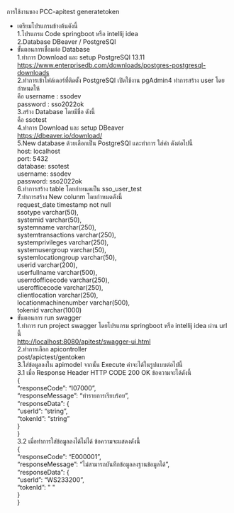 <p class="has-line-data" data-line-start="0" data-line-end="1">การใช้งานของ PCC-apitest generatetoken</p>
<ul>
<li class="has-line-data" data-line-start="1" data-line-end="4">เตรียมโปรแกรมข้างต้นดังนี้<br>
1.โปรแกรม Code springboot หรือ intellij idea<br>
2.Database DBeaver / PostgreSQl</li>
<li class="has-line-data" data-line-start="4" data-line-end="37">ขั้นตอนการเชื่อมต่อ Database<br>
1.ทำการ Download และ setup PostgreSQl 13.11<br>
<a href="https://www.enterprisedb.com/downloads/postgres-postgresql-downloads">https://www.enterprisedb.com/downloads/postgres-postgresql-downloads</a><br>
2.ทำการเข้าโฟล์เดอร์ที่ติดตั้ง PostgreSQl เปิดใช้งาน pgAdmin4 ทำการสร้าง user โดยกำหนดให้<br>
คือ username : ssodev<br>
password : sso2022ok<br>
3.สร้าง Database โดยมีชื่อ ดังนี้<br>
คือ ssotest<br>
4.ทำการ Download และ setup DBeaver<br>
<a href="https://dbeaver.io/download/">https://dbeaver.io/download/</a><br>
5.New database ด้วยเลือกเป็น PostgreSQl และทำการ ใส่ค่า ดังต่อไปนี้<br>
host: localhost<br>
port: 5432<br>
database: ssotest<br>
username: ssodev<br>
password: sso2022ok<br>
6.ทำการสร้าง table โดยกำหนดเป็น sso_user_test<br>
7.ทำการสร้าง New colunm โดยกำหนดดังนี้<br>
request_date          timestamp not null<br>
ssotype               varchar(50),<br>
systemid              varchar(50),<br>
systemname            varchar(250),<br>
systemtransactions    varchar(250),<br>
systemprivileges      varchar(250),<br>
systemusergroup       varchar(50),<br>
systemlocationgroup   varchar(50),<br>
userid                varchar(200),<br>
userfullname          varchar(500),<br>
userrdofficecode      varchar(250),<br>
userofficecode        varchar(250),<br>
clientlocation        varchar(250),<br>
locationmachinenumber varchar(500),<br>
tokenid               varchar(1000)</li>
<li class="has-line-data" data-line-start="37" data-line-end="61">ขั้นตอนการ run swagger<br>
1.ทำการ run project swagger โดยโปรแกรม springboot หรือ intellij idea ผ่าน url นี้<br>
<a href="http://localhost:8080/apitest/swagger-ui.html">http://localhost:8080/apitest/swagger-ui.html</a><br>
2.ทำการเลือก apicontroller<br>
post/apictest/gentoken<br>
3.ใส่ข้อมูลลงใน apimodel จากนั้น Execute ค่าจะได้ในรูปแบบต่อไปนี้<br>
3.1 เมื่อ Response Header HTTP CODE 200 OK ข้อความจะได้ดังนี้<br>
{<br>
“responseCode”: “I07000”,<br>
“responseMessage”: “ทำรายการเรียบร้อย”,<br>
“responseData”: {<br>
“userId”: “string”,<br>
“tokenId”: “string”<br>
}<br>
}<br>
3.2 เมื่อทำการใส่ข้อมูลลงได้ไม่ได้ ข้อความจะแสดงดังนี้<br>
{<br>
“responseCode”: “E000001”,<br>
“responseMessage”: “ไม่สามารถบันทึกข้อมูลลงฐานข้อมูลได้”,<br>
“responseData”: {<br>
“userId”: “WS233200”,<br>
“tokenId”: &quot; &quot;<br>
}<br>
}</li>
</ul>
